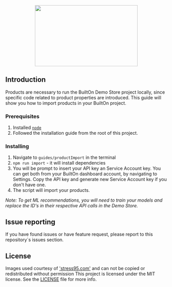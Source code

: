<p align="center" style="text-align: center">
  <img width="320" height="190" src="https://res.cloudinary.com/dftspnwxo/image/upload/v1564489062/Builton_logo_P_large-x320_bi2fdt.png">
</p>

## Introduction
Products are necessary to run the BuiltOn Demo Store project locally, since specific code related to product properties are introduced.
This guide will show you how to import products in your BuiltOn project.

### Prerequisites

1. Installed [`node`](https://nodejs.org/en/)
2. Followed the installation guide from the root of this project.

### Installing

1. Navigate to `guides/productImport` in the terminal
2. `npm run import` - it will install dependencies
3. You will be prompt to insert your API key an Service Account key. You can get both from your BuiltOn dashboard account, by navigating to Settings. Copy the API key and generate new Service Account key if you don't have one.
4. The script will import your products.

_Note: To get ML recommendations, you will need to train your models and replace the ID's in their respective API calls in the Demo Store._

## Issue reporting

If you have found issues or have feature request, please report to this repository`s issues section.


## License
Images used courtesy of ['stress95.com'](https://stress95.com) and can not be copied or redistributed without permission
This project is licensed under the MIT license. See the [LICENSE](LICENSE.md) file for more info.
